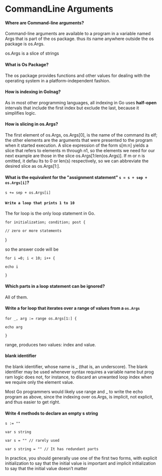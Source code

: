 # CommandLine Arguments

#### Where are Command-line arguments?

Command-line arguments are available to a program in a variable named Args that is part of the os package. thus its name anywhere outside the os package is os.Args.

os.Args is a slice of strings

#### What is Os Package?

The os package provides functions and other values for dealing with the operating system in a platform-independent fashion.

#### How is indexing in Golnag?

As in most other programming languages, all indexing in Go uses **half-open** intervals that include the first index but exclude the last, because it simplifies logic.&#x20;

#### How is slicing in os.Args?

The first element of os.Args, os.Args\[0], is the name of the command its elf; the other elements are the arguments that were presented to the program when it started execution. A slice expression of the form s\[m:n] yields a slice that refers to elements m through n1, so the elements we need for our next example are those in the slice os.Args\[1:len(os.Args)]. If m or n is omitted, it defau lts to 0 or len(s) respectively, so we can abbreviate the desired slice as os.Args\[1:].

#### What is the equivalent for the "assignment statement" `s = s + sep + os.Args[i]`?

&#x20;`s += sep + os.Args[i]`

#### `Write a loop that prints 1 to 10`

The for loop is the only loop statement in Go.

`for initialization; condition; post {`&#x20;

`// zero or more statements`&#x20;

}

so the answer code will be

`for i =0; i < 10; i++ {`&#x20;

`echo i`&#x20;

`}`

#### Which parts in a loop statement can be ignored?

All of them.

#### Write a for loop that iterates over a range of values from a `os.Args`

`for _, arg := range os.Args[1:] {`&#x20;

`echo arg`&#x20;

`}`

range, produces two values: index and value.&#x20;

#### blank identifier

the blank identifier, whose name is \_ (that is, an underscore). The blank identifier may be used whenever syntax requires a variable name but prog ram logic does not, for instance, to discard an unwanted loop index when we require only the element value.&#x20;

Most Go programmers would likely use range and \_ to write the echo program as above, since the indexing over os.Args, is implicit, not explicit, and thus easier to get right.

#### Write 4 methods to declare an empty s string

`s := ""`&#x20;

`var s string`&#x20;

`var s = "" // rarely used`

`var s string = "" // It has redundant parts`

In practice, you should generally use one of the first two forms, with explicit initialization to say that the initial value is important and implicit initialization to say that the initial value doesn’t matter

####





